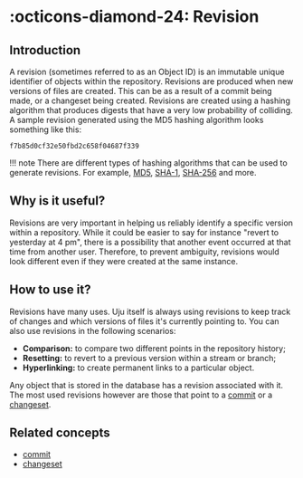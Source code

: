 # :octicons-diamond-24: Revision

## Introduction
A revision (sometimes referred to as an Object ID) is an immutable unique identifier of objects within the repository. Revisions are produced when new versions of files are created. This can be as a result of a commit being made, or a changeset being created. Revisions are created using a hashing algorithm that produces digests that have a very low probability of colliding. A sample revision generated using the MD5 hashing algorithm looks something like this:
```
f7b85d0cf32e50fbd2c658f04687f339
```

!!! note
    There are different types of hashing algorithms that can be used to generate revisions. For example, [MD5](https://en.wikipedia.org/wiki/MD5), [SHA-1](https://en.wikipedia.org/wiki/SHA-1), [SHA-256](https://en.wikipedia.org/wiki/SHA-2) and more.


## Why is it useful?
Revisions are very important in helping us reliably identify a specific version within a repository. While it could be easier to say for instance "revert to yesterday at 4 pm", there is a possibility that another event occurred at that time from another user. Therefore, to prevent ambiguity, revisions would look different even if they were created at the same instance.

## How to use it?
Revisions have many uses. Uju itself is always using revisions to keep track of changes and which versions of files it's currently pointing to. You can also use revisions in the following scenarios:

 - **Comparison:** to compare two different points in the repository history;
 - **Resetting:** to revert to a previous version within a stream or branch;
 - **Hyperlinking:** to create permanent links to a particular object.

Any object that is stored in the database has a revision associated with it. The most used revisions however are those that point to a [commit](/pages/references/concepts/commit) or a [changeset](/pages/references/concepts/changeset).

## Related concepts

 - [commit](/pages/references/concepts/commit)
 - [changeset](/pages/references/concepts/changeset)